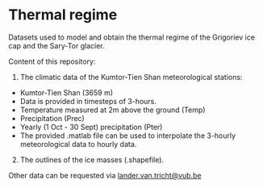 # Thermal regime
Datasets used to model and obtain the thermal regime of the Grigoriev ice cap and the Sary-Tor glacier. 

Content of this repository:


1) The climatic data of the Kumtor-Tien Shan meteorological stations:

* Kumtor-Tien Shan (3659 m) 
* Data is provided in timesteps of 3-hours.
* Temperature measured at 2m above the ground (Temp)
* Precipitation (Prec)
* Yearly (1 Oct - 30 Sept) precipitation (Pter)
* The provided .matlab file can be used to interpolate the 3-hourly meteorological data to hourly data.


2) The outlines of the ice masses (.shapefile).

Other data can be requested via lander.van.tricht@vub.be

